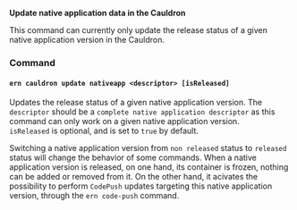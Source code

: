 **Update native application data in the Cauldron**

This command can currently only update the release status of a given native application version in the Cauldron. 

### Command

#### `ern cauldron update nativeapp <descriptor> [isReleased]`

Updates the release status of a given native application version. 
The `descriptor` should be a `complete native application descriptor` as this command can only work on a given native application version.  
`isReleased` is optional, and is set to `true` by default.  

Switching a native application version from `non released` status to `released` status will  change the behavior of some commands. When a native application version is released, on one hand, its container is frozen, nothing can be added or removed from it. On the other hand, it acivates the possibility to perform `CodePush` updates targeting this native application version, through the `ern code-push` command.